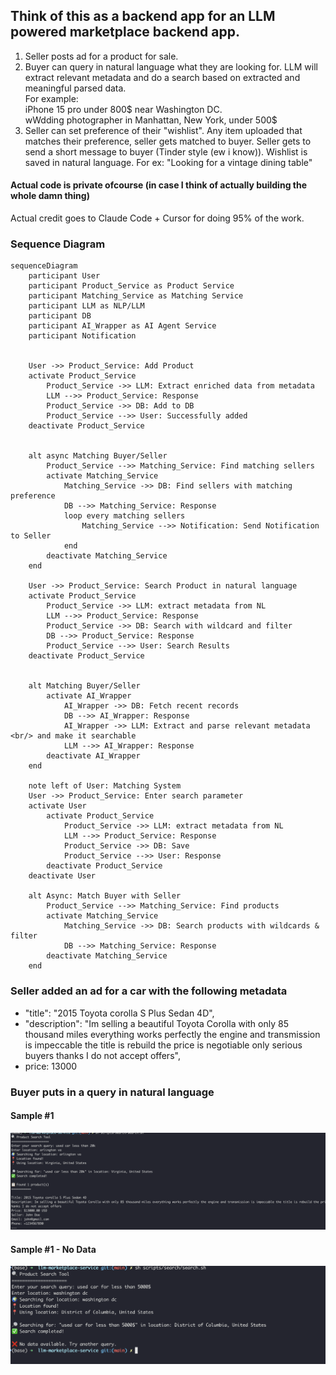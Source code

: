 ## Think of this as a backend app for an LLM powered marketplace backend app.
1. Seller posts ad for a product for sale.  
2. Buyer can query in natural language what they are looking for. LLM will extract relevant metadata and do a search based on extracted and meaningful parsed data.  
For example:   
iPhone 15 pro under 800$ near Washington DC.  
wWdding photographer in Manhattan, New York, under 500$  
3. Seller can set preference of their "wishlist". Any item uploaded that matches their preference, seller gets matched to buyer. Seller gets to send a short message to buyer (Tinder style (ew i know)). 
Wishlist is saved in natural language. For ex: "Looking for a vintage dining table" 


#### Actual code is private ofcourse (in case I think of actually building the whole damn thing)  
Actual credit goes to Claude Code + Cursor for doing 95% of the work. 


### Sequence Diagram
```mermaid
sequenceDiagram
    participant User
    participant Product_Service as Product Service
    participant Matching_Service as Matching Service
    participant LLM as NLP/LLM
    participant DB
    participant AI_Wrapper as AI Agent Service
    participant Notification


    User ->> Product_Service: Add Product
    activate Product_Service
        Product_Service ->> LLM: Extract enriched data from metadata
        LLM -->> Product_Service: Response
        Product_Service ->> DB: Add to DB
        Product_Service -->> User: Successfully added
    deactivate Product_Service


    alt async Matching Buyer/Seller
        Product_Service -->> Matching_Service: Find matching sellers
        activate Matching_Service
            Matching_Service ->> DB: Find sellers with matching preference
            DB -->> Matching_Service: Response
            loop every matching sellers
                Matching_Service -->> Notification: Send Notification to Seller
            end
        deactivate Matching_Service
    end

    User ->> Product_Service: Search Product in natural language
    activate Product_Service
        Product_Service ->> LLM: extract metadata from NL
        LLM -->> Product_Service: Response
        Product_Service ->> DB: Search with wildcard and filter
        DB -->> Product_Service: Response
        Product_Service -->> User: Search Results
    deactivate Product_Service


    alt Matching Buyer/Seller
        activate AI_Wrapper
            AI_Wrapper ->> DB: Fetch recent records
            DB -->> AI_Wrapper: Response
            AI_Wrapper ->> LLM: Extract and parse relevant metadata <br/> and make it searchable
            LLM -->> AI_Wrapper: Response
        deactivate AI_Wrapper
    end

    note left of User: Matching System
    User ->> Product_Service: Enter search parameter
    activate User
        activate Product_Service
            Product_Service ->> LLM: extract metadata from NL
            LLM -->> Product_Service: Response
            Product_Service ->> DB: Save
            Product_Service -->> User: Response
        deactivate Product_Service
    deactivate User

    alt Async: Match Buyer with Seller
        Product_Service -->> Matching_Service: Find products
        activate Matching_Service
            Matching_Service ->> DB: Search products with wildcards & filter 
            DB -->> Matching_Service: Response
        deactivate Matching_Service
    end
``` 


### Seller added an ad for a car with the following metadata
- "title": "2015 Toyota corolla S Plus Sedan 4D",
- "description": "Im selling a beautiful Toyota Corolla with only 85 thousand miles everything works perfectly the engine and transmission is impeccable the title is rebuild the price is negotiable only serious buyers thanks I do not accept offers",
- price: 13000  


### Buyer puts in a query in natural language

#### Sample #1
![alt text](./img/search1.png)


#### Sample #1 - No Data
![alt text](./img/search2.png)

